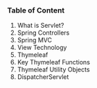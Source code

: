 <h3>Table of Content</h3>

<ol>
	<li> What is Servlet? </li>
	<li> Spring Controllers </li>
	<li> Spring MVC </li>
	<li> View Technology </li>
	<li> Thymeleaf </li>
	<li> Key Thymeleaf Functions </li>
	<li> Thymeleaf Utility Objects </li>
	<li> DispatcherServlet </li>
</ol>